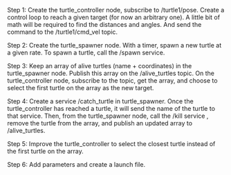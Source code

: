 Step 1: Create the turtle_controller node, subscribe to /turtle1/pose. Create a control
loop to reach a given target (for now an arbitrary one). A little bit of math will be required
to find the distances and angles. And send the command to the /turtle1/cmd_vel topic.


Step 2: Create the turtle_spawner node. With a timer, spawn a new turtle at a given rate.
To spawn a turtle, call the /spawn service.

Step 3: Keep an array of alive turtles (name + coordinates) in the turtle_spawner node.
Publish this array on the /alive_turtles topic. On the turtle_controller node, subscribe to
the topic, get the array, and choose to select the first turtle on the array as the new
target.

Step 4: Create a service /catch_turtle in turtle_spawner. Once the turtle_controller has
reached a turtle, it will send the name of the turtle to that service. Then, from the
turtle_spawner node, call the /kill service , remove the turtle from the array, and publish
an updated array to /alive_turtles.

Step 5: Improve the turtle_controller to select the closest turtle instead of the first turtle
on the array.

Step 6: Add parameters and create a launch file.
